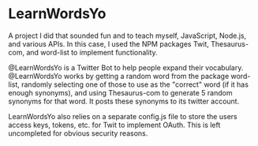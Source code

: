 # LearnWordsYo
A project I did that sounded fun and to teach myself, JavaScript, Node.js, and various APIs. In this case, I used the NPM packages Twit, Thesaurus-com, and word-list to implement functionality.

@LearnWordsYo is a Twitter Bot to help people expand their vocabulary. @LearnWordsYo works by getting a random word from the package word-list, randomly selecting one of those to use as the "correct" word (if it has enough synonyms), and using Thesaurus-com to generate 5 random synonyms for that word. It posts these synonyms to its twitter account.

LearnWordsYo also relies on a separate config.js file to store the users access keys, tokens, etc. for Twit to implement OAuth. This is left uncompleted for obvious security reasons.
